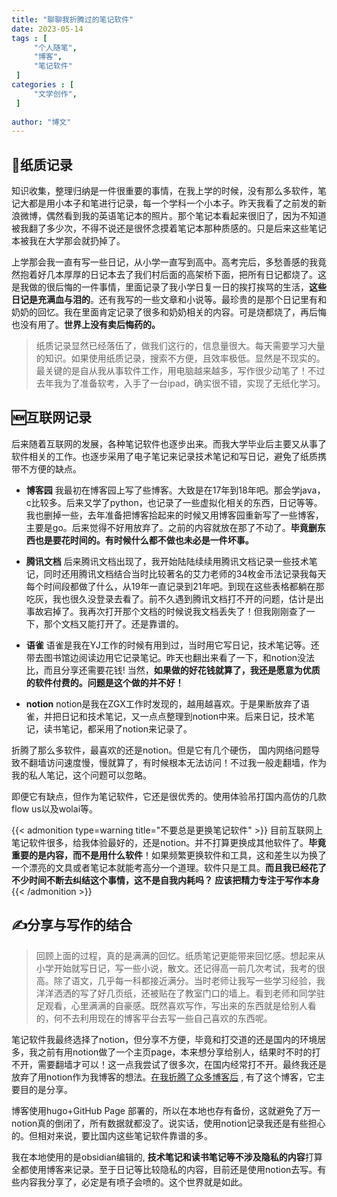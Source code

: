 ```yaml
---
title: "聊聊我折腾过的笔记软件"
date: 2023-05-14
tags : [                                    
     "个人随笔",
     "博客",
     "笔记软件"
 ]
categories : [                              
     "文学创作",
 ]
 
author: "博文" 
---
```


## 📖纸质记录
知识收集，整理归纳是一件很重要的事情，在我上学的时候，没有那么多软件，笔记大都是用小本子和笔进行记录，每一个学科一个小本子。昨天我看了之前发的新浪微博，偶然看到我的英语笔记本的照片。那个笔记本看起来很旧了，因为不知道被我翻了多少次，不得不说还是很怀念摸着笔记本那种质感的。只是后来这些笔记本被我在大学那会就扔掉了。

上学那会我一直有写一些日记，从小学一直写到高中。高考完后，多愁善感的我竟然抱着好几本厚厚的日记本去了我们村后面的高架桥下面，把所有日记都烧了。这是我做的很后悔的一件事情，里面记录了我小学日复一日的挨打挨骂的生活，**这些日记是充满血与泪的**。还有我写的一些文章和小说等。最珍贵的是那个日记里有和奶奶的回忆。我在里面肯定记录了很多和奶奶相关的内容。可是烧都烧了，再后悔也没有用了。**世界上没有卖后悔药的。**


> 纸质记录显然已经落伍了，做我们这行的，信息量很大。每天需要学习大量的知识。如果使用纸质记录，搜索不方便，且效率极低。显然是不现实的。最关键的是自从我从事软件工作，用电脑越来越多，写作很少动笔了！不过去年我为了准备软考，入手了一台ipad，确实很不错，实现了无纸化学习。



## 🆕互联网记录

后来随着互联网的发展，各种笔记软件也逐步出来。而我大学毕业后主要又从事了软件相关的工作。也逐步采用了电子笔记来记录技术笔记和写日记，避免了纸质携带不方便的缺点。

- **博客园**   我最初在博客园上写了些博客。大致是在17年到18年吧。那会学java，c比较多。后来又学了python，也记录了一些虚拟化相关的东西，日记等等。我也删掉一些，去年准备把博客拾起来的时候又用博客园重新写了一些博客，主要是go。后来觉得不好用放弃了。之前的内容就放在那了不动了。**毕竟删东西也是要花时间的。有时候什么都不做也未必是一件坏事。**

- **腾讯文档**   后来腾讯文档出现了，我开始陆陆续续用腾讯文档记录一些技术笔记，同时还用腾讯文档结合当时比较著名的艾力老师的34枚金币法记录我每天每个时间段都做了什么，从19年一直记录到21年吧。到现在这些表格都躺在那吃灰，我也很久没登录去看了。前不久遇到腾讯文档打不开的问题，估计是出事故宕掉了。我再次打开那个文档的时候说我文档丢失了！但我刚刚查了一下，那个文档又能打开了。还是靠谱的。

- **语雀**  语雀是我在YJ工作的时候有用到过，当时用它写日记，技术笔记等。还带去图书馆边阅读边用它记录笔记。昨天也翻出来看了一下，和notion没法比，而且分享还需要花钱! 当然，**如果做的好花钱就算了，我还是愿意为优质的软件付费的。问题是这个做的并不好！**

- **notion** notion是我在ZGX工作时发现的，越用越喜欢。于是果断放弃了语雀，并把日记和技术笔记，又一点点整理到notion中来。后来日记，技术笔记，读书笔记，都采用了notion来记录了。

折腾了那么多软件，最喜欢的还是notion。但是它有几个硬伤， 国内网络问题导致不翻墙访问速度慢，慢就算了，有时候根本无法访问！不过我一般走翻墙，作为我的私人笔记，这个问题可以忽略。

即便它有缺点，但作为笔记软件，它还是很优秀的。使用体验吊打国内高仿的几款flow us以及wolai等。

{{< admonition type=warning  title="不要总是更换笔记软件"  >}} 
目前互联网上笔记软件很多，给我体验最好的，还是notion。并不打算更换成其他软件了。**毕竟重要的是内容，而不是用什么软件**！如果频繁更换软件和工具，这和差生以为换了一个漂亮的文具或者笔记本就能考高分一个道理。软件只是工具。**而且我已经花了不少时间不断去纠结这个事情，这不是自我内耗吗？ 应该把精力专注于写作本身**
{{< /admonition >}}


## ✍️分享与写作的结合


>回顾上面的过程，真的是满满的回忆。纸质笔记更能带来回忆感。想起来从小学开始就写日记，写一些小说，散文。还记得高一前几次考试，我考的很高。除了语文，几乎每一科都接近满分。当时老师让我写一些学习经验，我洋洋洒洒的写了好几页纸，还被贴在了教室门口的墙上。看到老师和同学驻足观看，心里满满的自豪感。既然喜欢写作，写出来的东西就是给别人看的，何不去利用现在的博客平台去写一些自己喜欢的东西呢。

笔记软件我最终选择了notion，但分享不方便，毕竟和打交道的还是国内的环境居多，我之前有用notion做了一个主页page，本来想分享给别人，结果时不时的打不开，需要翻墙才可以！这一点我尝试了很多次，在国内经常打不开。最终我还是放弃了用notion作为我博客的想法。[在我折腾了众多博客后](https://sunnydongbowen.github.io/%E8%81%8A%E8%81%8A%E9%82%A3%E4%BA%9B%E5%B9%B4%E6%88%91%E6%8A%98%E8%85%BE%E8%BF%87%E7%9A%84%E5%8D%9A%E5%AE%A2/) , 有了这个博客，它主要目的是分享。

博客使用hugo+GitHub Page 部署的，所以在本地也存有备份，这就避免了万一notion真的倒闭了，所有数据就都没了。说实话，使用notion记录我还是有些担心的。但相对来说，要比国内这些笔记软件靠谱的多。 

我在本地使用的是obsidian编辑的, **技术笔记和读书笔记等不涉及隐私的内容**打算全都使用博客来记录。至于日记等比较隐私的内容，目前还是使用notion去写。有些内容我分享了，必定是有喷子会喷的。这个世界就是如此。














